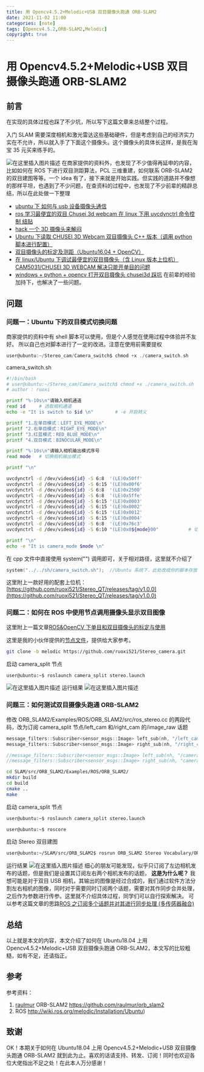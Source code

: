 ```yaml
---
title: 用 Opencv4.5.2+Melodic+USB 双目摄像头跑通 ORB-SLAM2
date: 2021-11-02 11:00
categories: [note]
tags: [Opencv4.5.2,ORB-SLAM2,Melodic]
copyright: true
---
```


# 用 Opencv4.5.2+Melodic+USB 双目摄像头跑通 ORB-SLAM2

## 前言

在实现的具体过程也踩了不少坑，所以写下这篇文章来总结整个过程。

<!-- more -->

入门 SLAM 需要深度相机和激光雷达这些基础硬件，但是考虑到自己的经济实力实在不允许，所以就入手了下面这个摄像头。这个摄像头的具体长这样，是我在淘宝 35 元买来练手的。

![在这里插入图片描述](https://img-blog.csdnimg.cn/99b3342d31fa4312baa7745be7a9ca2c.jpg?x-oss-process=image/watermark,type_ZHJvaWRzYW5zZmFsbGJhY2s,shadow_50,text_Q1NETiBA55Sm5YKR,size_20,color_FFFFFF,t_70,g_se,x_16)
在商家提供的资料外，也发现了不少值得再延申的内容，比如如何在 ROS 下进行双目测距算法，PCL 三维重建，如何联系 ORB-SLAM2 的双目建图等等。一个 idea 有了，接下来就是开始实践。但实践的道路并不像想的那样平坦，也遇到了不少问题，在查资料的过程中，也发现了不少前辈的精辟总结，所以在此处做一下整理

 - [ubuntu 下 如何与 usb 设备摄像头通信](https://bbs.csdn.net/topics/392285857)
 - [ros 学习最便宜的双目 Chusei 3d webcam 在 linux 下用 uvcdynctrl 命令控制 结贴](https://blog.csdn.net/qq_38288618/article/details/91474026)
 - [hack 一个 3D 摄像头来解闷](https://www.jianshu.com/p/2ce302d588a0)
 - [Ubuntu 下读取 CHUSEI 3D Webcam 双目摄像头 C++ 版本（调用 python 脚本进行配置）](https://blog.csdn.net/Y_15751004297/article/details/88878200)
 - [双目摄像头的标定及测距（Ubuntu16.04 + OpenCV）](https://blog.csdn.net/qq_41433316/article/details/99118495)
 - [在 linux/Ubuntu 下调试最便宜的双目摄像头（含 Linux 版本上位机）CAM5031/CHUSEI 3D WEBCAM 解决只能开单目的问题](https://blog.csdn.net/hbwhzc/article/details/109136776)
 - [windows + python + opencv 打开双目摄像头 chusei3d 踩坑](https://blog.csdn.net/weixin_44242403/article/details/115749860)
   在前辈的经验加持下，也解决了一些问题。

## 问题

### 问题一：Ubuntu 下的双目模式切换问题

商家提供的资料中有 shell 脚本可以使用，但是个人感觉在使用过程中体验并不友好。
所以自己也对脚本进行了一定的改进。注意在使用前需要提权

```c
user@ubuntu:~/Stereo_cam/Camera_switch$ chmod +x ./camera_switch.sh
```

camera_switch.sh

```bash
#!/bin/bash
# user@ubuntu:~/Stereo_cam/Camera_switch$ chmod +x ./camera_switch.sh      提升执行权限
# author : ruoxi

printf "%-10s\n"请输入相机通道
read id     # 选取相机通道
echo -e "It is switch to $id \n"        # -e 开启转义

printf "1.左单目模式：LEFT_EYE_MODE\n"
printf "2.右单目模式：RIGHT_EYE_MODE\n"
printf "3.红蓝模式：RED_BLUE_MODE\n"
printf "4.双目模式：BINOCULAR_MODE\n"

printf "%-10s\n"请输入相机输出模式序号
read mode   # 切换相机输出模式

printf "\n"

uvcdynctrl -d /dev/video${id} -S 6:8  '(LE)0x50ff'
uvcdynctrl -d /dev/video${id} -S 6:15 '(LE)0x00f6'
uvcdynctrl -d /dev/video${id} -S 6:8  '(LE)0x2500'
uvcdynctrl -d /dev/video${id} -S 6:8  '(LE)0x5ffe'
uvcdynctrl -d /dev/video${id} -S 6:15 '(LE)0x0003'
uvcdynctrl -d /dev/video${id} -S 6:15 '(LE)0x0002'
uvcdynctrl -d /dev/video${id} -S 6:15 '(LE)0x0012'
uvcdynctrl -d /dev/video${id} -S 6:15 '(LE)0x0004'
uvcdynctrl -d /dev/video${id} -S 6:8  '(LE)0x76c3'
uvcdynctrl -d /dev/video${id} -S 6:10 "(LE)0x0${mode}00"           # 切换相机输出模式

printf "\n"
echo -e "It is camera_mode $mode \n"
```

在 cpp 文件中直接使用 system("") 调用即可，关于相对路径，这里就不介绍了

```cpp
system("../../sh/camera_switch.sh");  //Ubuntu 系统下，此处改成你的脚本存放相对路径
```

这里附上一款好用的配套上位机：[https://github.com/ruoxi521/Stereo_QT/releases/tag/v1.0.0](https://github.com/ruoxi521/Stereo_QT/releases/tag/v1.0.0)

### 问题二：如何在 ROS 中使用节点调用摄像头显示双目图像

这里附上一篇文章[ROS&OpenCV 下单目和双目摄像头的标定与使用](https://blog.csdn.net/shenyan0712/article/details/102483466)

这里是我的小伙伴提供的[节点文件](https://github.com/ruoxi521/Stereo_camera.git)，提供给大家参考。

```bash
git clone -b melodic https://github.com/ruoxi521/Stereo_camera.git
```

启动 camera_split 节点

```bash
user@ubuntu:~$ roslaunch camera_split stereo.launch
```

![在这里插入图片描述](https://img-blog.csdnimg.cn/5c47b091bad540a38482fbfb06792102.png?x-oss-process=image/watermark,type_ZHJvaWRzYW5zZmFsbGJhY2s,shadow_50,text_Q1NETiBA55Sm5YKR,size_20,color_FFFFFF,t_70,g_se,x_16)
运行结果
![在这里插入图片描述](https://img-blog.csdnimg.cn/a1fc5ddcb4ea46b58f748ae4c2149038.png?x-oss-process=image/watermark,type_ZHJvaWRzYW5zZmFsbGJhY2s,shadow_50,text_Q1NETiBA55Sm5YKR,size_20,color_FFFFFF,t_70,g_se,x_16)


### 问题三：如何测试双目摄像头跑通 ORB-SLAM2

修改 ORB_SLAM2/Examples/ROS/ORB_SLAM2/src/ros_stereo.cc 的两段代码，改为订阅 camera_split 节点/left_cam 和/right_cam 的/image_raw 话题

```cpp
message_filters::Subscriber<sensor_msgs::Image> left_sub(nh, "/left_cam/image_raw", 1);
message_filters::Subscriber<sensor_msgs::Image> right_sub(nh, "/right_cam/image_raw", 1);

//message_filters::Subscriber<sensor_msgs::Image> left_sub(nh, "/camera/left/image_raw", 1);
//message_filters::Subscriber<sensor_msgs::Image> right_sub(nh, "camera/right/image_raw", 1);
```

```bash
cd SLAM/src/ORB_SLAM2/Examples/ROS/ORB_SLAM2/
mkdir build
cd build
cmake ..
make 
```

启动 camera_split 节点

```bash
user@ubuntu:~$ roslaunch camera_split stereo.launch
```

```bash
user@ubuntu:~$ roscore
```

启动 Stereo 双目建图

```bash
user@ubuntu:~/SLAM/src/ORB_SLAM2$ rosrun ORB_SLAM2 Stereo Vocabulary/ORBvoc.txt Examples/Stereo/EuRoC.yaml true
```

运行结果
![在这里插入图片描述](https://img-blog.csdnimg.cn/adf7197f376948ad81d1051f8a5a3f78.png?x-oss-process=image/watermark,type_ZHJvaWRzYW5zZmFsbGJhY2s,shadow_50,text_Q1NETiBA55Sm5YKR,size_20,color_FFFFFF,t_70,g_se,x_16)
细心的朋友可能发现，似乎只订阅了左边相机发布的话题，但是我们是设置其订阅左右两个相机发布的话题，
**这是为什么呢？**
我想可能是对于双目 USB 相机，其输出的图像是经过合成的，我们通过软件方法分割左右相机的图像，同时对于需要同时订阅两个话题，需要对其作同步合并处理，之后作为参数进行传参。这里就不介绍具体过程，同学们可以自行探索解决。
可以参考这篇文章的思路[ROS 之订阅多个话题并对其进行同步处理 (多传感器融合)](https://blog.csdn.net/orange_littlegirl/article/details/97425696)

## 总结

以上就是本文的内容，本文介绍了如何在 Ubuntu18.04 上用 Opencv4.5.2+Melodic+USB 双目摄像头跑通 ORB-SLAM2，本文写的比较粗糙，如有不足，还请指正。

## 参考

参考资料：
1. [raulmur](https://github.com/raulmur) ORB-SLAM2 https://github.com/raulmur/orb_slam2
2. ROS http://wiki.ros.org/melodic/Installation/Ubuntu)



## 致谢

OK！本期关于如何在 Ubuntu18.04 上用 Opencv4.5.2+Melodic+USB 双目摄像头跑通 ORB-SLAM2 就到此为止。喜欢的话请支持、转发、订阅！同时也欢迎各位大佬指出不足之处！在此本人万分感谢！
